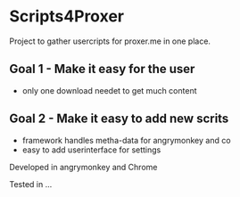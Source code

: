 # Scripts4Proxer
Project to gather usercripts for proxer.me in one place.

## Goal 1 - Make it easy for the user
  * only one download needet to get much content
  
## Goal 2 - Make it easy to add new scrits
  * framework handles metha-data for angrymonkey and co
  * easy to add userinterface for settings
  

    
Developed in angrymonkey and Chrome

Tested in ...

